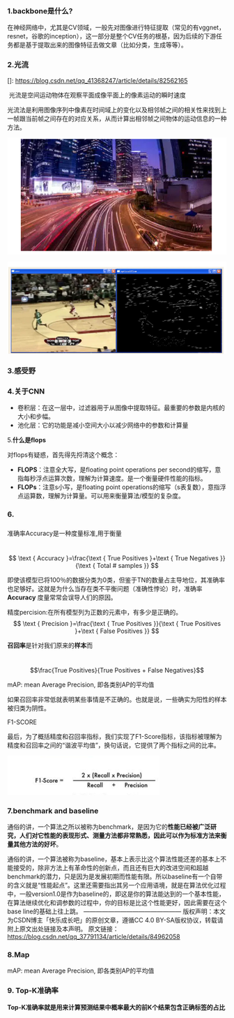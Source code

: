 ### 1.backbone是什么?

​	在神经网络中，尤其是CV领域，一般先对图像进行特征提取（常见的有vggnet，resnet，谷歌的inception），这一部分是整个CV任务的根基，因为后续的下游任务都是基于提取出来的图像特征去做文章（比如分类，生成等等）。





### 2.光流

[]: https://blog.csdn.net/qq_41368247/article/details/82562165

​	光流是空间运动物体在观察平面成像平面上的像素运动的瞬时速度

   光流法是利用图像序列中像素在时间域上的变化以及相邻帧之间的相关性来找到上一帧跟当前帧之间存在的对应关系，从而计算出相邻帧之间物体的运动信息的一种方法。

![image-20220311154016636](小tips.assets/image-20220311154016636.png)

![image-20220311154023392](小tips.assets/image-20220311154023392.png)

### 3.感受野

### 4.关于CNN

- 卷积层：在这一层中，过滤器用于从图像中提取特征。最重要的参数是内核的大小和步幅。
- 池化层：它的功能是减小空间大小以减少网络中的参数和计算量





5.**什么是flops**

对flops有疑惑，首先得先捋清这个概念：

- **FLOPS**：注意全大写，是floating point operations per second的缩写，意指每秒浮点运算次数，理解为计算速度。是一个衡量硬件性能的指标。
- **FLOPs**：注意s小写，是floating point operations的缩写（s表复数），意指浮点运算数，理解为计算量。可以用来衡量算法/模型的复杂度。





### 6.

### 



准确率Accuracy是一种度量标准,用于衡量

​                   
$$
\text { Accuracy }=\frac{\text { True Positives }+\text { True Negatives }}{\text { Total # samples }}
$$


即使该模型已将100％的数据分类为0类，但鉴于TN的数量占主导地位，其准确率也足够好。这就是为什么当存在类不平衡问题（准确性悖论）时，准确率**Accuracy** 度量常常会误导人们的原因。



精度percision:在所有模型列为正数的元素中，有多少是正确的。
$$
\text { Precision }=\frac{\text { True Positives }}{\text { True Positives }+\text { False Positives }}
$$


**召回率**是针对我们原来的**样本**而

​	$$\frac{True Positives}{True Positives + False Negatives}$$

mAP: mean Average Precision, 即各类别AP的平均值

如果召回率非常低就表明某些事情是不正确的。也就是说，一些确实为阳性的样本被归类为阴性。



F1-SCORE

最后，为了概括精度和召回率指标，我们实现了F1-Score指标，该指标被理解为精度和召回率之间的“谐波平均值”，换句话说，它提供了两个指标之间的比率。

![image-20220326180113022](小tips.assets/image-20220326180113022.png)

### 7.benchmark and baseline 

通俗的讲，一个算法之所以被称为benchmark，是因为它的**性能已经被广泛研究，人们对它性能的表现形式、测量方法都非常熟悉，因此可以作为标准方法来衡量其他方法的好坏**。







通俗的讲，一个算法被称为baseline，基本上表示比这个算法性能还差的基本上不能接受的，除非方法上有革命性的创新点，而且还有巨大的改进空间和超越benchmark的潜力，只是因为是发展初期而性能有限。所以baseline有一个自带的含义就是“性能起点”。这里还需要指出其另一个应用语境，就是在算法优化过程中，一般version1.0是作为baseline的，即这是你的算法能达到的一个基本性能，在算法继续优化和调参数的过程中，你的目标是比这个性能更好，因此需要在这个base line的基础上往上跳。
————————————————
版权声明：本文为CSDN博主「快乐成长吧」的原创文章，遵循CC 4.0 BY-SA版权协议，转载请附上原文出处链接及本声明。
原文链接：https://blog.csdn.net/qq_37791134/article/details/84962058



### 8.Map

mAP: mean Average Precision, 即各类别AP的平均值

### 9. **Top-K准确率**

**Top-K准确率就是用来计算预测结果中概率最大的前K个结果包含正确标签的占比**
